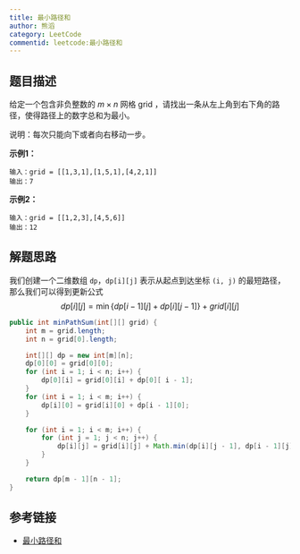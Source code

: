 ```yaml
---
title: 最小路径和
author: 熊滔
category: LeetCode
commentid: leetcode:最小路径和
---
```


## 题目描述

给定一个包含非负整数的 $m \times n$ 网格 grid ，请找出一条从左上角到右下角的路径，使得路径上的数字总和为最小。

说明：每次只能向下或者向右移动一步。

**示例1：**

```
输入：grid = [[1,3,1],[1,5,1],[4,2,1]]
输出：7
```

**示例2：**

```
输入：grid = [[1,2,3],[4,5,6]]
输出：12
```

## 解题思路

我们创建一个二维数组 `dp`，`dp[i][j]` 表示从起点到达坐标 `(i, j)` 的最短路径，那么我们可以得到更新公式
$$
dp[i][j] = \min\{ dp[i-1][j] + dp[i][j - 1] \} + grid[i][j]
$$

```java
public int minPathSum(int[][] grid) {
    int m = grid.length;
    int n = grid[0].length;

    int[][] dp = new int[m][n];
    dp[0][0] = grid[0][0];
    for (int i = 1; i < n; i++) {
        dp[0][i] = grid[0][i] + dp[0][ i - 1];
    }
    for (int i = 1; i < m; i++) {
        dp[i][0] = grid[i][0] + dp[i - 1][0];
    }

    for (int i = 1; i < m; i++) {
        for (int j = 1; j < n; j++) {
            dp[i][j] = grid[i][j] + Math.min(dp[i][j - 1], dp[i - 1][j]);
        }
    }

    return dp[m - 1][n - 1];
}
```

## 参考链接

- [最小路径和](https://leetcode-cn.com/problems/minimum-path-sum/)

